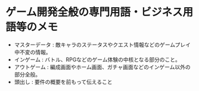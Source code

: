 # ゲーム開発全般の専門用語・ビジネス用語等のメモ
- マスターデータ : 敵キャラのステータスやクエスト情報などのゲームプレイ中不変の情報。
- インゲーム : バトル、RPGなどのゲーム体験の中核となる部分のこと。
- アウトゲーム : 編成画面やホーム画面、ガチャ画面などのインゲーム以外の部分全般。
- 頭出し : 要件の概要を前もって伝えること